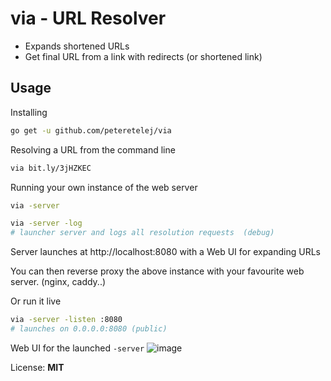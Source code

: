 # via - URL Resolver

- Expands shortened URLs
- Get final URL from a link with redirects (or shortened link)

## Usage

Installing
``` bash
go get -u github.com/peteretelej/via
```

Resolving a URL from the command line
``` bash
via bit.ly/3jHZKEC
```

Running your own instance of the web server
``` bash
via -server 

via -server -log
# launcher server and logs all resolution requests  (debug)
```
Server launches at http://localhost:8080 with a Web UI for expanding URLs


You can then reverse proxy the above instance with your favourite web server. (nginx, caddy..)

Or run it live 
``` bash
via -server -listen :8080
# launches on 0.0.0.0:8080 (public)
``` 

Web UI for the launched `-server`
![image](https://user-images.githubusercontent.com/2271973/128786358-de6096eb-324b-4e11-a997-3beee76cfbbb.png)

License: **MIT**

